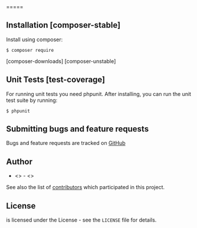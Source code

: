 
=====






## Installation [composer-stable]

Install using composer:

    $ composer require 
    
[composer-downloads]
[composer-unstable]

## Unit Tests [test-coverage]

For running unit tests you need phpunit. After installing, you can run the unit test suite by running:

    $ phpunit

## Submitting bugs and feature requests

Bugs and feature requests are tracked on [GitHub](/issues)

## Author

 - <> - <>

See also the list of [contributors](/contributors) which participated in this project.

## License

 is licensed under the  License - see the `LICENSE` file for details.